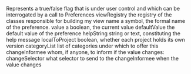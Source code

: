 Represents a true/false flag that is under user control and which can be interrogated by a call to Preferences
	viewRegistry		the registry of the classes responsible for building my view
	name 				a symbol, the formal name of the preference.
	value				a boolean, the current value
	defaultValue		the default value of the preference
	helpString 			string or text, constituting the help message
	localToProject		boolean, whether each project holds its own version
	categoryList			list of categories under which to offer this
	changeInformee 	whom, if anyone, to inform if the value changes:
	changeSelector 		what selector to send to the changeInformee when the value changes
